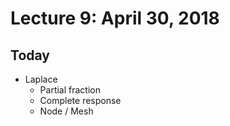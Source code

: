 # Lecture 9: April 30, 2018
## Today
* Laplace
  * Partial fraction
  * Complete response
  * Node / Mesh
